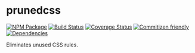 # prunedcss
[![NPM Package](https://badge.fury.io/js/prunedcss.svg)](https://www.npmjs.com/package/prunedcss)
[![Build Status](https://travis-ci.org/patrickhulce/prunedcss.svg?branch=master)](https://travis-ci.org/patrickhulce/prunedcss)
[![Coverage Status](https://coveralls.io/repos/github/patrickhulce/prunedcss/badge.svg?branch=master)](https://coveralls.io/github/patrickhulce/prunedcss?branch=master)
[![Commitizen friendly](https://img.shields.io/badge/commitizen-friendly-brightgreen.svg)](http://commitizen.github.io/cz-cli/)
[![Dependencies](https://david-dm.org/patrickhulce/prunedcss.svg)](https://david-dm.org/patrickhulce/prunedcss)

Eliminates unused CSS rules.
